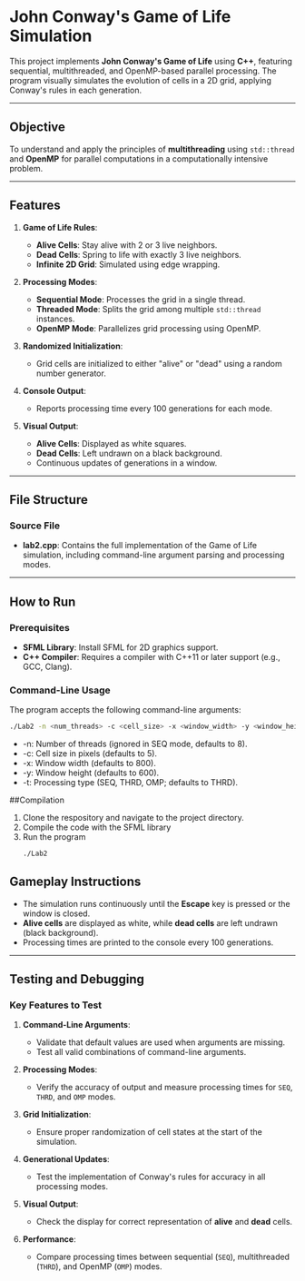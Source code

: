 # John Conway's Game of Life Simulation

This project implements **John Conway's Game of Life** using **C++**, featuring sequential, multithreaded, and OpenMP-based parallel processing. The program visually simulates the evolution of cells in a 2D grid, applying Conway's rules in each generation.

---

## Objective

To understand and apply the principles of **multithreading** using `std::thread` and **OpenMP** for parallel computations in a computationally intensive problem.

---

## Features

1. **Game of Life Rules**:
   - **Alive Cells**: Stay alive with 2 or 3 live neighbors.
   - **Dead Cells**: Spring to life with exactly 3 live neighbors.
   - **Infinite 2D Grid**: Simulated using edge wrapping.

2. **Processing Modes**:
   - **Sequential Mode**: Processes the grid in a single thread.
   - **Threaded Mode**: Splits the grid among multiple `std::thread` instances.
   - **OpenMP Mode**: Parallelizes grid processing using OpenMP.

3. **Randomized Initialization**:
   - Grid cells are initialized to either "alive" or "dead" using a random number generator.

4. **Console Output**:
   - Reports processing time every 100 generations for each mode.

5. **Visual Output**:
   - **Alive Cells**: Displayed as white squares.
   - **Dead Cells**: Left undrawn on a black background.
   - Continuous updates of generations in a window.

---

## File Structure

### Source File

- **lab2.cpp**: Contains the full implementation of the Game of Life simulation, including command-line argument parsing and processing modes.

---

## How to Run

### Prerequisites

- **SFML Library**: Install SFML for 2D graphics support.
- **C++ Compiler**: Requires a compiler with C++11 or later support (e.g., GCC, Clang).

### Command-Line Usage

The program accepts the following command-line arguments:

```bash
./Lab2 -n <num_threads> -c <cell_size> -x <window_width> -y <window_height> -t <processing_type>
```
- -n: Number of threads (ignored in SEQ mode, defaults to 8).
- -c: Cell size in pixels (defaults to 5).
- -x: Window width (defaults to 800).
- -y: Window height (defaults to 600).
- -t: Processing type (SEQ, THRD, OMP; defaults to THRD).

##Compilation
1. Clone the respository and navigate to the project directory.
2. Compile the code with the SFML library
3. Run the program
   ```bash
   ./Lab2
   ```
## Gameplay Instructions

- The simulation runs continuously until the **Escape** key is pressed or the window is closed.
- **Alive cells** are displayed as white, while **dead cells** are left undrawn (black background).
- Processing times are printed to the console every 100 generations.

---

## Testing and Debugging

### Key Features to Test

1. **Command-Line Arguments**:
   - Validate that default values are used when arguments are missing.
   - Test all valid combinations of command-line arguments.

2. **Processing Modes**:
   - Verify the accuracy of output and measure processing times for `SEQ`, `THRD`, and `OMP` modes.

3. **Grid Initialization**:
   - Ensure proper randomization of cell states at the start of the simulation.

4. **Generational Updates**:
   - Test the implementation of Conway's rules for accuracy in all processing modes.

5. **Visual Output**:
   - Check the display for correct representation of **alive** and **dead** cells.

6. **Performance**:
   - Compare processing times between sequential (`SEQ`), multithreaded (`THRD`), and OpenMP (`OMP`) modes.
